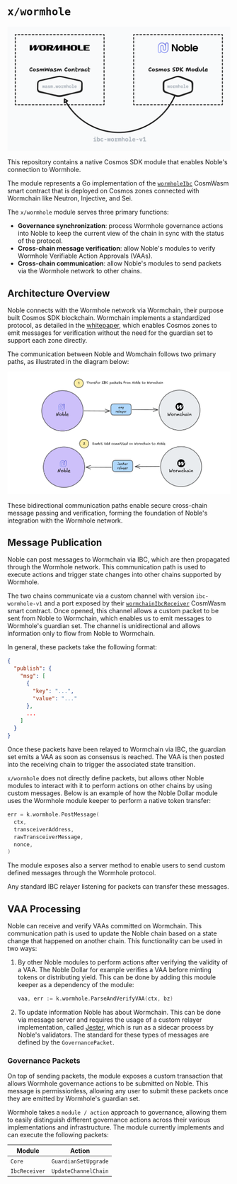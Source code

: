 # `x/wormhole`

![Architecture design](design.png)

This repository contains a native Cosmos SDK module that enables Noble's
connection to Wormhole.

The module represents a Go implementation of the [`wormholeIbc`][`wormholeIbc`]
CosmWasm smart contract that is deployed on Cosmos zones connected with
Wormchain like Neutron, Injective, and Sei.

The `x/wormhole` module serves three primary functions:

- **Governance synchronization**: process Wormhole governance actions into Noble
  to keep the current view of the chain in sync with the status of the protocol.
- **Cross-chain message verification**: allow Noble's modules to verify Wormhole
  Verifiable Action Approvals (VAAs).
- **Cross-chain communication**: allow Noble's modules to send packets via the
  Wormhole network to other chains.

## Architecture Overview

Noble connects with the Wormhole network via Wormchain, their purpose built
Cosmos SDK blockchain. Wormchain implements a standardized protocol, as detailed
in the [whitepaper][whitepaper], which enables Cosmos zones to emit messages for
verification without the need for the guardian set to support each zone
directly.

The communication between Noble and Womchain follows two primary paths, as
illustrated in the diagram below:

![Noble and Wormchain communication paths](./noble-wormchain.png)

These bidirectional communication paths enable secure cross-chain message
passing and verification, forming the foundation of Noble's integration with the
Wormhole network.

## Message Publication

Noble can post messages to Wormchain via IBC, which are then propagated through
the Wormhole network. This communication path is used to execute actions and
trigger state changes into other chains supported by Wormhole.

The two chains communicate via a custom channel with version `ibc-wormhole-v1`
and a port exposed by their [`wormchainIbcReceiver`][`wormchainIbcReceiver`]
CosmWasm smart contract. Once opened, this channel allows a custom packet to be
sent from Noble to Wormchain, which enables us to emit messages to Wormhole's
guardian set. The channel is unidirectional and allows information only to flow
from Noble to Wormchain.

In general, these packets take the following format:

```json
{
  "publish": {
    "msg": [
      {
        "key": "...",
        "value": "..."
      },
      ...
    ]
  }
}
```

Once these packets have been relayed to Wormchain via IBC, the guardian set
emits a VAA as soon as consensus is reached. The VAA is then posted into the
receiving chain to trigger the associated state transition.

`x/wormhole` does not directly define packets, but allows other Noble modules to
interact with it to perform actions on other chains by using custom messages.
Below is an example of how the Noble Dollar module uses the Wormhole module
keeper to perform a native token transfer:

```go
err = k.wormhole.PostMessage(
  ctx,
  transceiverAddress,
  rawTransceiverMessage,
  nonce,
)
```

The module exposes also a server method to enable users to send custom defined
messages through the Wormhole protocol.

Any standard IBC relayer listening for packets can transfer these messages.

## VAA Processing

Noble can receive and verify VAAs committed on Wormchain. This communication
path is used to update the Noble chain based on a state change that happened on
another chain. This functionality can be used in two ways:

1. By other Noble modules to perform actions after verifying the validity of a
   VAA. The Noble Dollar for example verifies a VAA before minting tokens or
   distributing yield. This can be done by adding this module keeper as a
   dependency of the module:

   ```go
   vaa, err := k.wormhole.ParseAndVerifyVAA(ctx, bz)
   ```

2. To update information Noble has about Wormchain. This can be done via message
   server and requires the usage of a custom relayer implementation, called
   [Jester], which is run as a sidecar process by Noble's validators. The
   standard for these types of messages are defined by the `GovernancePacket`.

### Governance Packets

On top of sending packets, the module exposes a custom transaction that allows
Wormhole governance actions to be submitted on Noble. This message is
permissionless, allowing any user to submit these packets once they are emitted
by Wormhole's guardian set.

Wormhole takes a `module / action` approach to governance, allowing them to
easily distinguish different governance actions across their various
implementations and infrastructure. The module currently implements and can
execute the following packets:

| Module        | Action               |
| ------------- | -------------------- |
| `Core`        | `GuardianSetUpgrade` |
| `IbcReceiver` | `UpdateChannelChain` |

[`wormholeIbc`]:
  https://github.com/wormhole-foundation/wormhole/tree/main/cosmwasm/contracts/wormhole-ibc
[`wormchainIbcReceiver`]:
  https://github.com/wormhole-foundation/wormhole/tree/main/cosmwasm/contracts/wormchain-ibc-receiver
[whitepaper]:
  https://github.com/wormhole-foundation/wormhole/blob/main/whitepapers/0012_ibc_generic_messaging.md
[jester]: https://github.com/noble-assets/jester

